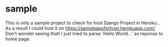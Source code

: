 # sample

This is only a sample project to check for host Django Project in Heroku...
As a result I could host it on https://sampleappforhost.herokuapp.com/ 
Don't wonder seeing that!
I just tried to parse 'Hello World...' as reponse to home page.
